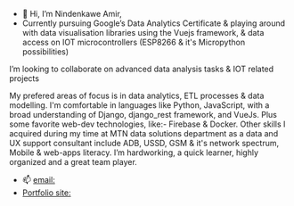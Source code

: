 - 👋 Hi, I’m Nindenkawe Amir,
- Currently pursuing Google’s Data Analytics Certificate & playing around with data visualisation libraries using the Vuejs framework, & data access on IOT microcontrollers (ESP8266 & it's Micropython possibilities)

I’m looking to collaborate on advanced data analysis tasks & IOT related projects

My prefered areas of focus is in data analytics, ETL processes & data modelling. I'm comfortable in languages like Python, JavaScript, with a broad understanding of Django, django_rest framework, and VueJs. Plus some favorite web-dev technologies,
like:- Firebase & Docker.
Other skills I acquired during my time at MTN data solutions department as a data and UX support consultant include ADB, USSD, GSM & it's network spectrum, Mobile & web-apps literacy. I’m hardworking, a quick learner, highly organized and a great team player.
- 📫 [email:](amir@nindenkawe.rw)
- [Portfolio site:](https://nindenkawe-3c105.web.app/)
